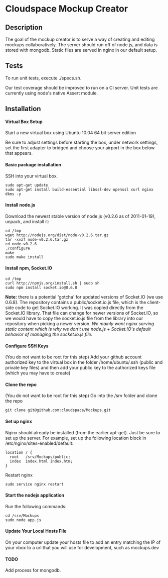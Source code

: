 
# Cloudspace Mockup Creator

## Description

The goal of the mockup creator is to serve a way of creating and editing mockups collaboratively. The server should run off of node.js, and data is stored with mongodb. Static files are served in nginx in our default setup.
  
## Tests

To run unit tests, execute ./specs.sh. 

Our test coverage should be improved to run on a CI server. Unit tests are currently using node's native Assert module.

## Installation

#### Virtual Box Setup

Start a new virtual box using Ubuntu 10.04 64 bit server edition

Be sure to adjust settings before starting the box, under network settings, set the first adapter to bridged and choose your airport in the box below that appears.

#### Basic package installation

SSH into your virtual box.

    sudo apt-get update
    sudo apt-get install build-essential libssl-dev openssl curl nginx dkms -y

#### Install node.js

Download the newest stable version of node.js (v0.2.6 as of 2011-01-19), unpack, and install it:

    cd /tmp
    wget http://nodejs.org/dist/node-v0.2.6.tar.gz
    tar -xvzf node-v0.2.6.tar.gz
    cd node-v0.2.6
    ./configure
    make
    sudo make install


#### Install npm, Socket.IO

    cd /tmp
    curl http://npmjs.org/install.sh | sudo sh
    sudo npm install socket.io@0.6.8

**Note:** there is a potential 'gotcha' for updated versions of Socket.IO (we use 0.6.8). The repository contains a public/socket.io.js file, which is the client-side code to get Socket.IO working. It was copied directly from the Socket.IO library. That file can change for newer versions of Socket.IO, so we would have to copy the socket.io.js file from the library into our repository when picking a newer version. *We mainly want nginx serving static content which is why we don't use node.js + Socket.IO's default behavior of managing the socket.io.js file.*

#### Configure SSH Keys

(You do not want to be root for this step)
Add your github account authorized key to the virtual box in the folder /home/ubuntu/.ssh (public and private key files) and then add your public key to the authorized keys file (which you may have to create)

#### Clone the repo

(You do not want to be root for this step)
Go into the /srv folder and clone the repo

    git clone git@github.com:cloudspace/Mockups.git 

#### Set up nginx

Nginx should already be installed (from the earlier apt-get). Just be sure to set up the server. For example, set up the following location block in /etc/nginx/sites-enabled/default:

    location / { 
      root   /srv/Mockups/public;
      index  index.html index.htm;
    }

Restart nginx

    sudo service nginx restart

#### Start the nodejs application

Run the following commands:

    cd /srv/Mockups
    sudo node app.js

#### Update Your Local Hosts File

On your computer update your hosts file to add an entry matching the IP of your vbox to a url that you will use for development, such as mockups.dev
#### TODO

Add process for mongodb.

